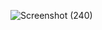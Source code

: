 
![Screenshot (240)](https://github.com/user-attachments/assets/68cb82c6-dba9-4cd6-9bed-51c5c376bdee)
